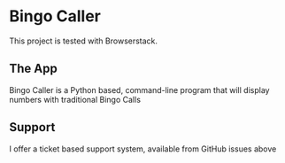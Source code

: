 # Bingo Caller
This project is tested with Browserstack.
## The App
Bingo Caller is a Python based, command-line program that will display numbers with traditional Bingo Calls

## Support
I offer a ticket based support system, available from GitHub issues above
